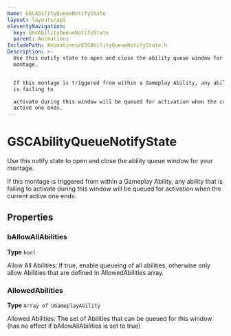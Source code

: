 ```yaml
---
Name: GSCAbilityQueueNotifyState
layout: layouts/api
eleventyNavigation:
  key: GSCAbilityQueueNotifyState
  parent: Animations
IncludePath: Animations/GSCAbilityQueueNotifyState.h
Description: >-
  Use this notify state to open and close the ability queue window for your
  montage.


  If this montage is triggered from within a Gameplay Ability, any ability that
  is failing to

  activate during this window will be queued for activation when the current
  active one ends.
---
```



# GSCAbilityQueueNotifyState

Use this notify state to open and close the ability queue window for your montage.

If this montage is triggered from within a Gameplay Ability, any ability that is failing to
activate during this window will be queued for activation when the current active one ends.

## Properties

### bAllowAllAbilities

**Type** `bool`

Allow All Abilities:
If true, enable queueing of all abilities, otherwise only allow Abilities that are defined in AllowedAbilities array.

### AllowedAbilities

**Type** `Array of UGameplayAbility`

Allowed Abilities:
The set of Abilities that can be queued for this window (has no effect if bAllowAllAbilities is set to true)
    
